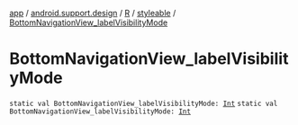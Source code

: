 [app](../../../index.md) / [android.support.design](../../index.md) / [R](../index.md) / [styleable](index.md) / [BottomNavigationView_labelVisibilityMode](./-bottom-navigation-view_label-visibility-mode.md)

# BottomNavigationView_labelVisibilityMode

`static val BottomNavigationView_labelVisibilityMode: `[`Int`](https://kotlinlang.org/api/latest/jvm/stdlib/kotlin/-int/index.html)
`static val BottomNavigationView_labelVisibilityMode: `[`Int`](https://kotlinlang.org/api/latest/jvm/stdlib/kotlin/-int/index.html)